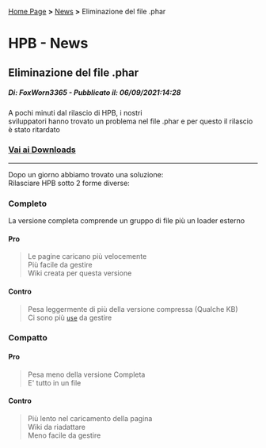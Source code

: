 [Home Page](https://dev.hpbdev.cf/) **>** [News](https://dev.hpbdev.cf/news/) **>** Eliminazione del file .phar

# HPB - News
## Eliminazione del file .phar
##### Di: FoxWorn3365 - Pubblicato il: 06/09/2021:14:28

A pochi minuti dal rilascio di HPB, i nostri<br>
sviluppatori hanno trovato un problema nel file .phar
e per questo il rilascio è stato ritardato

### [Vai ai Downloads](https://hpbdev.cf/download)

***

Dopo un giorno abbiamo trovato una soluzione:<br>
Rilasciare HPB sotto 2 forme diverse:
### Completo
La versione completa comprende un gruppo di file più un loader esterno
#### Pro
> Le pagine caricano più velocemente<br>
> Più facile da gestire<br>
> Wiki creata per questa versione

#### Contro
> Pesa leggermente di più della versione compressa (Qualche KB)<br>
> Ci sono più [`use`](https://dev.hpbdev.cf/docs/Pacchetti/) da gestire

### Compatto
#### Pro
> Pesa meno della versione Completa<br>
> E' tutto in un file
#### Contro
> Più lento nel caricamento della pagina<br>
> Wiki da riadattare<br>
> Meno facile da gestire

















